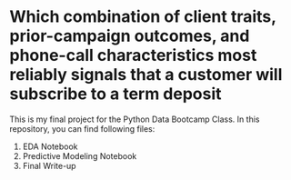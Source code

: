 # Which combination of client traits, prior-campaign outcomes, and phone-call characteristics most reliably signals that a customer will subscribe to a term deposit

This is my final project for the Python Data Bootcamp Class. In this repository, you can find following files: 
1) EDA Notebook
2) Predictive Modeling Notebook
3) Final Write-up
